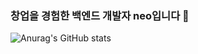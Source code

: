 ### 창업을 경험한 백엔드 개발자 neo입니다 👋

![Anurag's GitHub stats](https://github-readme-stats.vercel.app/api?username=neo-startup&show_icons=true&theme=github_dark)

<!--
**neo-startup/neo-startup** is a ✨ _special_ ✨ repository because its `README.md` (this file) appears on your GitHub profile.

Here are some ideas to get you started:

- 🔭 I’m currently working on ...
- 🌱 I’m currently learning ...
- 👯 I’m looking to collaborate on ...
- 🤔 I’m looking for help with ...
- 💬 Ask me about ...
- 📫 How to reach me: ...
- 😄 Pronouns: ...
- ⚡ Fun fact: ...
-->
